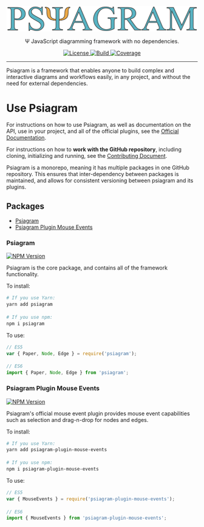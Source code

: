 <p align="center">
  <a href="https://github.com/liamross/psiagram">
    <img alt="Psiagram" src="https://raw.githubusercontent.com/liamross/psiagram/master/logo/logo-title.png" width="700" >
  </a>
</p>

<p align="center">
  Ψ JavaScript diagramming framework with no dependencies.
</p>

<p align="center">
  <a href="https://github.com/liamross/psiagram/blob/master/LICENSE" target="_blank">
    <img
      alt="License"
      src="https://img.shields.io/github/license/liamross/psiagram.svg"
    >
  </a>
  <a href="https://travis-ci.org/liamross/psiagram" target="_blank">
    <img
      alt="Build"
      src="https://travis-ci.org/liamross/psiagram.svg?branch=master"
    >
  </a>
  <a href="https://codecov.io/gh/liamross/psiagram" target="_blank">
    <img
      alt="Coverage"
      src="https://img.shields.io/codecov/c/github/liamross/psiagram.svg"
    >
  </a>
</p>

---

Psiagram is a framework that enables anyone to build complex and interactive
diagrams and workflows easily, in any project, and without the need for external
dependencies.

# Use Psiagram

For instructions on how to use Psiagram, as well as documentation on the API,
use in your project, and all of the official plugins, see the
[Official Documentation](https://www.psiagram.org/).

For instructions on how to **work with the GitHub repository**, including
cloning, initializing and running, see the
[Contributing Document](https://github.com/liamross/psiagram/blob/master/CONTRIBUTING.md).

Psiagram is a monorepo, meaning it has multiple packages in one GitHub
repository. This ensures that inter-dependency between packages is maintained,
and allows for consistent versioning between psiagram and its plugins.

## Packages

- [Psiagram](#psiagram)
- [Psiagram Plugin Mouse Events](#psiagram-plugin-mouse-events)

### Psiagram

[![NPM Version](https://badge.fury.io/js/psiagram.svg)](https://www.npmjs.com/package/psiagram)

Psiagram is the core package, and contains all of the framework functionality.

To install:

```sh
# If you use Yarn:
yarn add psiagram

# If you use npm:
npm i psiagram
```

To use:

```js
// ES5
var { Paper, Node, Edge } = require('psiagram');

// ES6
import { Paper, Node, Edge } from 'psiagram';
```

### Psiagram Plugin Mouse Events

[![NPM Version](https://badge.fury.io/js/psiagram-plugin-mouse-events.svg)](https://www.npmjs.com/package/psiagram-plugin-mouse-events)

Psiagram's official mouse event plugin provides mouse event capabilities such as
selection and drag-n-drop for nodes and edges.

To install:

```sh
# If you use Yarn:
yarn add psiagram-plugin-mouse-events

# If you use npm:
npm i psiagram-plugin-mouse-events
```

To use:

```js
// ES5
var { MouseEvents } = require('psiagram-plugin-mouse-events');

// ES6
import { MouseEvents } from 'psiagram-plugin-mouse-events';
```
